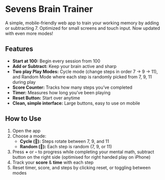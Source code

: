 # Sevens Brain Trainer

A simple, mobile-friendly web app to train your working memory by adding or subtracting 7. Optimized for small screens and touch input. Now updated with even more modes!

## Features

- **Start at 100:** Begin every session from 100  
- **Add or Subtract:** Keep your brain active and sharp
- **Two play Play Modes:** Cycle mode (change steps in order 7 → 9 → 11), and Random Mode where each step is randomly picked from 7, 9, 11 during play  
- **Score Counter:** Tracks how many steps you’ve completed  
- **Timer:** Measures how long you’ve been playing  
- **Reset Button:** Start over anytime  
- **Clean, simple interface:** Large buttons, easy to use on mobile  

## How to Use

1. Open the app  
2. Choose a mode:  
   - **Cycle (🔄):** Steps rotate between 7, 9, and 11  
   - **Random (🎲):** Each step is random (7, 9, or 11)
3. Press **+** or **-** to progress while completing your mental math, subtract button on the right side (optimised for right handed play on iPhone)
4. Track your **score** & **time** with each step  
5. Reset timer, score, and steps by clicking reset, or toggling between modes
